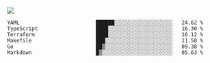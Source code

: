 ![](https://github-profile-summary-cards.vercel.app/api/cards/profile-details?username=igtm&theme=dracula)
<!--START_SECTION:waka-->

```text
YAML                         ██████░░░░░░░░░░░░░░░░░░░   24.62 %
TypeScript                   ████░░░░░░░░░░░░░░░░░░░░░   16.30 %
Terraform                    ████░░░░░░░░░░░░░░░░░░░░░   16.12 %
Makefile                     ███░░░░░░░░░░░░░░░░░░░░░░   11.58 %
Go                           ██▒░░░░░░░░░░░░░░░░░░░░░░   09.38 %
Markdown                     █▒░░░░░░░░░░░░░░░░░░░░░░░   05.63 %
```

<!--END_SECTION:waka-->
